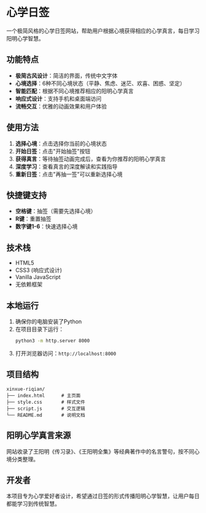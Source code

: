 # 心学日签

一个极简风格的心学日签网站，帮助用户根据心境获得相应的心学真言，每日学习阳明心学智慧。

## 功能特点

- **极简古风设计**：简洁的界面，传统中文字体
- **心境选择**：6种不同心境状态（平静、焦虑、迷茫、欢喜、困惑、坚定）
- **智能匹配**：根据不同心境推荐相应的阳明心学真言
- **响应式设计**：支持手机和桌面端访问
- **流畅交互**：优雅的动画效果和用户体验

## 使用方法

1. **选择心境**：点击选择你当前的心境状态
2. **开始日签**：点击"开始抽签"按钮
3. **获得真言**：等待抽签动画完成后，查看为你推荐的阳明心学真言
4. **深度学习**：查看真言的深度解读和实践指导
5. **重新日签**：点击"再抽一签"可以重新选择心境

## 快捷键支持

- **空格键**：抽签（需要先选择心境）
- **R键**：重置抽签
- **数字键1-6**：快速选择心境

## 技术栈

- HTML5
- CSS3 (响应式设计)
- Vanilla JavaScript
- 无依赖框架

## 本地运行

1. 确保你的电脑安装了Python
2. 在项目目录下运行：
   ```bash
   python3 -m http.server 8000
   ```
3. 打开浏览器访问：`http://localhost:8000`

## 项目结构

```
xinxue-riqian/
├── index.html      # 主页面
├── style.css       # 样式文件
├── script.js       # 交互逻辑
└── README.md       # 说明文档
```

## 阳明心学真言来源

网站收录了王阳明《传习录》、《王阳明全集》等经典著作中的名言警句，按不同心境分类整理。

## 开发者

本项目专为心学爱好者设计，希望通过日签的形式传播阳明心学智慧，让用户每日都能学习到传统智慧。